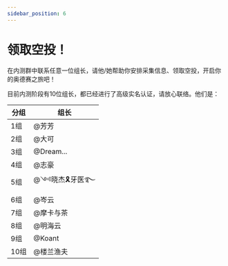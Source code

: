 ```yaml
---
sidebar_position: 6
---
```


# 领取空投！

在内测群中联系任意一位组长，请他/她帮助你安排采集信息、领取空投，开启你的奥德赛之旅吧！

目前内测阶段有10位组长，都已经进行了高级实名认证，请放心联络。他们是：

| **分组** | **组长** |
|-|-|
| 1组 | @芳芳 |
| 2组 | @大可 |
| 3组 | @Dream... |
| 4组 | @志豪 |
| 5组 | @༺晓杰🎗牙医࿐   |
| 6组 | @岑云 | 见路不走 |
| 7组 | @摩卡与茶 |
| 8组 | @明海云 |
| 9组 | @Koant |
| 10组 | @楼兰渔夫 |

